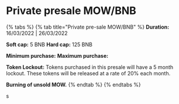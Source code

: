 # Private presale MOW/BNB



{% tabs %}
{% tab title="Private pre-sale MOW/BNB" %}
**Duration:**  16/03/2022  | 26/03/2022

**Soft cap:**     5 BNB  **Hard cap:** 125 BNB

**Minimum purchase:**  <mark style="color:yellow;"></mark>     **Maximum purchase:**&#x20;

**Token Lockout:** Tokens purchased in this presale will have a 5 month lockout. These tokens will be released at a rate of 20% each month.

**Burning of unsold MOW.**
{% endtab %}
{% endtabs %}

s

